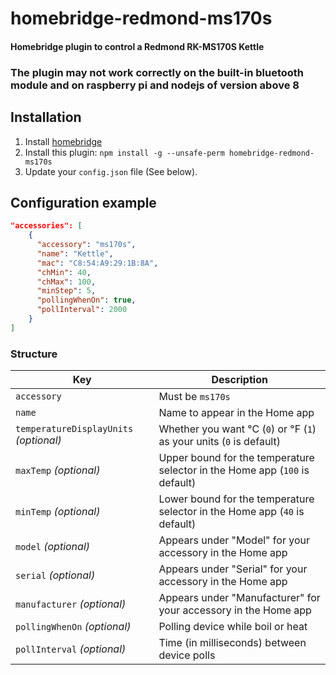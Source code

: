 # homebridge-redmond-ms170s

#### Homebridge plugin to control a Redmond RK-MS170S Kettle

### The plugin may not work correctly on the built-in bluetooth module and on raspberry pi and nodejs of version above 8

## Installation

1. Install [homebridge](https://github.com/nfarina/homebridge#installation-details)
2. Install this plugin: `npm install -g --unsafe-perm homebridge-redmond-ms170s`
3. Update your `config.json` file (See below).

## Configuration example

```json
"accessories": [
    {
      "accessory": "ms170s",
      "name": "Kettle",
      "mac": "C8:54:A9:29:1B:8A",
      "chMin": 40,
      "chMax": 100,
      "minStep": 5,
      "pollingWhenOn": true,
      "pollInterval": 2000
    }
]
```

### Structure

| Key | Description |
| --- | --- |
| `accessory` | Must be `ms170s` |
| `name` | Name to appear in the Home app |
| `temperatureDisplayUnits` _(optional)_ | Whether you want °C (`0`) or °F (`1`) as your units (`0` is default) |
| `maxTemp` _(optional)_ | Upper bound for the temperature selector in the Home app (`100` is default) |
| `minTemp` _(optional)_ | Lower bound for the temperature selector in the Home app (`40` is default) |
| `model` _(optional)_ | Appears under "Model" for your accessory in the Home app |
| `serial` _(optional)_ | Appears under "Serial" for your accessory in the Home app |
| `manufacturer` _(optional)_ | Appears under "Manufacturer" for your accessory in the Home app |
| `pollingWhenOn` _(optional)_ | Polling device while boil or heat |
| `pollInterval` _(optional)_ |	Time (in milliseconds) between device polls
